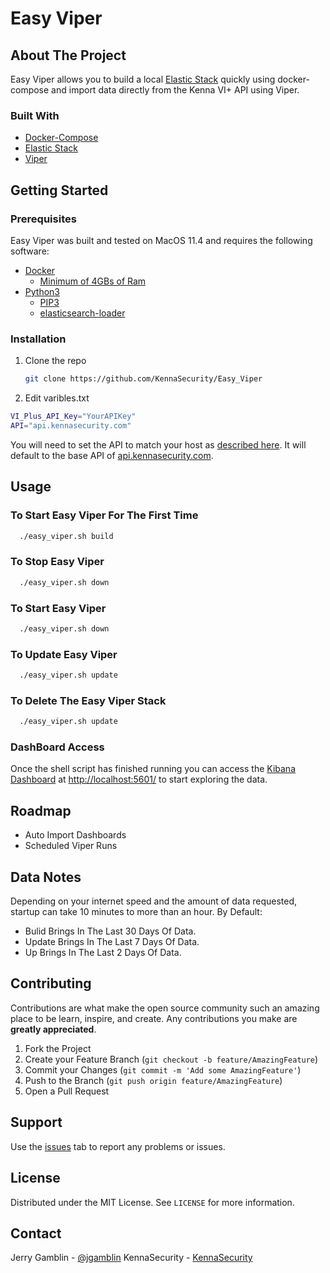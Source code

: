# Easy Viper

## About The Project

Easy Viper allows you to build a local [Elastic Stack](https://www.elastic.co/elastic-stack/) quickly using docker-compose and import data directly from the Kenna VI+ API using Viper.

### Built With

* [Docker-Compose](https://docs.docker.com/compose/)
* [Elastic Stack](https://www.elastic.co/guide/en/elastic-stack-get-started/master/get-started-docker.html)
* [Viper](https://github.com/KennaSecurity/Viper)

## Getting Started

### Prerequisites

Easy Viper was built and tested on MacOS 11.4 and requires the following software:

* [Docker](https://docs.docker.com/docker-for-mac/install/)
  * [Minimum of 4GBs of Ram](https://docs.docker.com/docker-for-mac/)
* [Python3](https://www.python.org/downloads/)
  * [PIP3](https://pip.pypa.io/en/stable/)
  * [elasticsearch-loader](https://pypi.org/project/elasticsearch-loader/)

### Installation

1. Clone the repo

   ```sh
   git clone https://github.com/KennaSecurity/Easy_Viper
   ```

2. Edit varibles.txt

  ```sh
  VI_Plus_API_Key="YourAPIKey"
  API="api.kennasecurity.com"
  ```

You will need to set the API to match your host as [described here](https://apidocs.kennasecurity.com/reference#authentication). It will default to the base API of [api.kennasecurity.com](https://api.kennasecurity.com).

## Usage

### To Start Easy Viper For The First Time

  ```sh
    ./easy_viper.sh build
   ```

### To Stop Easy Viper

  ```sh
    ./easy_viper.sh down
   ```

### To Start Easy Viper

  ```sh
    ./easy_viper.sh down
   ```

### To Update Easy Viper

  ```sh
    ./easy_viper.sh update
   ```

### To Delete The Easy Viper Stack

  ```sh
    ./easy_viper.sh update
   ```

### DashBoard Access

Once the shell script has finished running you can access the [Kibana Dashboard](http://localhost:5601/) at [http://localhost:5601/](http://localhost:5601/) to start exploring the data.

## Roadmap

* Auto Import Dashboards
* Scheduled Viper Runs

## Data Notes

Depending on your internet speed and the amount of data requested, startup can take 10 minutes to more than an hour. By Default:

* Bulid Brings In The Last 30 Days Of Data.
* Update Brings In The Last 7 Days Of Data.
* Up Brings In The Last 2 Days Of Data.

## Contributing

Contributions are what make the open source community such an amazing place to be learn, inspire, and create. Any contributions you make are **greatly appreciated**.

1. Fork the Project
2. Create your Feature Branch (`git checkout -b feature/AmazingFeature`)
3. Commit your Changes (`git commit -m 'Add some AmazingFeature'`)
4. Push to the Branch (`git push origin feature/AmazingFeature`)
5. Open a Pull Request

## Support

Use the [issues](https://github.com/KennaSecurity/Easy_Viper/issues) tab to report any problems or issues.

## License

Distributed under the MIT License. See `LICENSE` for more information.

## Contact

Jerry Gamblin - [@jgamblin](https://twitter.com/jgamblin)
KennaSecurity - [KennaSecurity](https://twitter.com/jgamblin)
